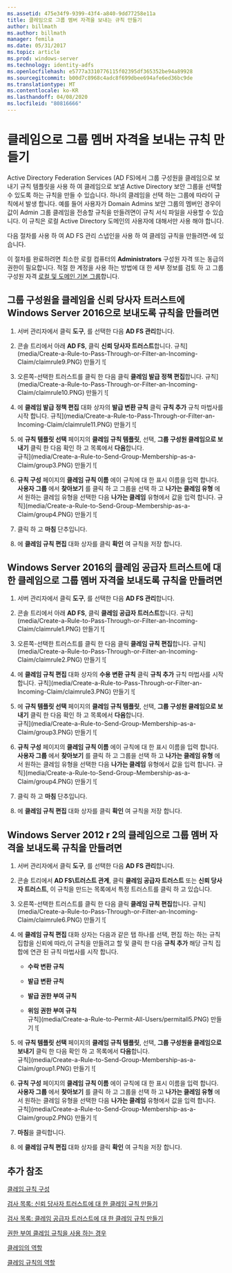 ```yaml
---
ms.assetid: 475e34f9-9399-43f4-a840-9dd77258e11a
title: 클레임으로 그룹 멤버 자격을 보내는 규칙 만들기
author: billmath
ms.author: billmath
manager: femila
ms.date: 05/31/2017
ms.topic: article
ms.prod: windows-server
ms.technology: identity-adfs
ms.openlocfilehash: e5777a3310776115f02395df365352be94a89928
ms.sourcegitcommit: b00d7c8968c4adc8f699dbee694afe6ed36bc9de
ms.translationtype: MT
ms.contentlocale: ko-KR
ms.lasthandoff: 04/08/2020
ms.locfileid: "80816666"
---
```

# <a name="create-a-rule-to-send-group-membership-as-a-claim"></a>클레임으로 그룹 멤버 자격을 보내는 규칙 만들기

Active Directory Federation Services \(AD FS\)에서 그룹 구성원을 클레임으로 보내기 규칙 템플릿을 사용 하 여 클레임으로 보낼 Active Directory 보안 그룹을 선택할 수 있도록 하는 규칙을 만들 수 있습니다. 하나의 클레임을 선택 하는 그룹에 따라이 규칙에서 발생 합니다. 예를 들어 사용자가 Domain Admins 보안 그룹의 멤버인 경우이 값이 Admin 그룹 클레임을 전송할 규칙을 만들려면이 규칙 서식 파일을 사용할 수 있습니다. 이 규칙은 로컬 Active Directory 도메인의 사용자에 대해서만 사용 해야 합니다.  
  
다음 절차를 사용 하 여 AD FS 관리 스냅인을 사용 하 여 클레임 규칙을 만들려면\-에 있습니다.  
  
이 절차를 완료하려면 최소한 로컬 컴퓨터의 **Administrators** 구성원 자격 또는 동급의 권한이 필요합니다.  적절 한 계정을 사용 하는 방법에 대 한 세부 정보를 검토 하 고 그룹 구성원 자격 [로컬 및 도메인 기본 그룹](https://go.microsoft.com/fwlink/?LinkId=83477)합니다.   

## <a name="to-create-a-rule-to-send-group-membership-as-a-claim-on-a-relying-party-trust-in-windows-server-2016"></a>그룹 구성원을 클레임을 신뢰 당사자 트러스트에 Windows Server 2016으로 보내도록 규칙을 만들려면 

1.  서버 관리자에서 클릭 **도구**, 를 선택한 다음 **AD FS 관리**합니다.  
  
2.  콘솔 트리에서 아래 **AD FS**, 클릭 **신뢰 당사자 트러스트**합니다. 
규칙](media/Create-a-Rule-to-Pass-Through-or-Filter-an-Incoming-Claim/claimrule9.PNG) 만들기 ![  
  
3.  오른쪽\-선택한 트러스트를 클릭 한 다음 클릭 **클레임 발급 정책 편집**합니다.
규칙](media/Create-a-Rule-to-Pass-Through-or-Filter-an-Incoming-Claim/claimrule10.PNG) 만들기 ![   
  
4.  에 **클레임 발급 정책 편집** 대화 상자의 **발급 변환 규칙** 클릭 **규칙 추가** 규칙 마법사를 시작 합니다. 
규칙](media/Create-a-Rule-to-Pass-Through-or-Filter-an-Incoming-Claim/claimrule11.PNG) 만들기 ![    

5.  에 **규칙 템플릿 선택** 페이지의 **클레임 규칙 템플릿**, 선택, **그룹 구성원 클레임으로 보내기** 클릭 한 다음 확인 하 고 목록에서 **다음**합니다.  
규칙](media/Create-a-Rule-to-Send-Group-Membership-as-a-Claim/group3.PNG) 만들기 ![      

6.   **규칙 구성** 페이지의 **클레임 규칙 이름** 에이 규칙에 대 한 표시 이름을 입력 합니다. **사용자 그룹** 에서 **찾아보기** 를 클릭 하 고 그룹을 선택 하 고 **나가는 클레임 유형** 에서 원하는 클레임 유형을 선택한 다음 **나가는 클레임** 유형에서 값을 입력 합니다.
규칙](media/Create-a-Rule-to-Send-Group-Membership-as-a-Claim/group4.PNG) 만들기 ![   

7.  클릭 하 고 **마침** 단추입니다.  
  
8.  에 **클레임 규칙 편집** 대화 상자를 클릭 **확인** 여 규칙을 저장 합니다.
  
## <a name="to-create-a-rule-to-send-group-membership-as-a-claim-on-a-claims-provider-trust-in-windows-server-2016"></a>Windows Server 2016의 클레임 공급자 트러스트에 대 한 클레임으로 그룹 멤버 자격을 보내도록 규칙을 만들려면 
  
1.  서버 관리자에서 클릭 **도구**, 를 선택한 다음 **AD FS 관리**합니다.  
  
2.  콘솔 트리에서 아래 **AD FS**, 클릭 **클레임 공급자 트러스트**합니다. 
규칙](media/Create-a-Rule-to-Pass-Through-or-Filter-an-Incoming-Claim/claimrule1.PNG) 만들기 ![  
  
3.  오른쪽\-선택한 트러스트를 클릭 한 다음 클릭 **클레임 규칙 편집**합니다.
규칙](media/Create-a-Rule-to-Pass-Through-or-Filter-an-Incoming-Claim/claimrule2.PNG) 만들기 ![   
  
4.  에 **클레임 규칙 편집** 대화 상자의 **수용 변환 규칙** 클릭 **규칙 추가** 규칙 마법사를 시작 합니다.
규칙](media/Create-a-Rule-to-Pass-Through-or-Filter-an-Incoming-Claim/claimrule3.PNG) 만들기 ![    

5.  에 **규칙 템플릿 선택** 페이지의 **클레임 규칙 템플릿**, 선택, **그룹 구성원 클레임으로 보내기** 클릭 한 다음 확인 하 고 목록에서 **다음**합니다.  
규칙](media/Create-a-Rule-to-Send-Group-Membership-as-a-Claim/group3.PNG) 만들기 ![     

6.   **규칙 구성** 페이지의 **클레임 규칙 이름** 에이 규칙에 대 한 표시 이름을 입력 합니다. **사용자 그룹** 에서 **찾아보기** 를 클릭 하 고 그룹을 선택 하 고 **나가는 클레임 유형** 에서 원하는 클레임 유형을 선택한 다음 **나가는 클레임** 유형에서 값을 입력 합니다. 
규칙](media/Create-a-Rule-to-Send-Group-Membership-as-a-Claim/group4.PNG) 만들기 ![      

7.  클릭 하 고 **마침** 단추입니다.  
  
8.  에 **클레임 규칙 편집** 대화 상자를 클릭 **확인** 여 규칙을 저장 합니다.  




  
## <a name="to-create-a-rule-to-send-group-membership-as-a-claim-in-windows-server-2012-r2"></a>Windows Server 2012 r 2의 클레임으로 그룹 멤버 자격을 보내도록 규칙을 만들려면 
  
1.  서버 관리자에서 클릭 **도구**, 를 선택한 다음 **AD FS 관리**합니다.  
  
2.  콘솔 트리에서 **AD FS\\트러스트 관계**, 클릭 **클레임 공급자 트러스트** 또는 **신뢰 당사자 트러스트**, 이 규칙을 만드는 목록에서 특정 트러스트를 클릭 하 고 있습니다.  
  
3.  오른쪽\-선택한 트러스트를 클릭 한 다음 클릭 **클레임 규칙 편집**합니다.
규칙](media/Create-a-Rule-to-Pass-Through-or-Filter-an-Incoming-Claim/claimrule6.PNG) 만들기 ![  
  
4.  에 **클레임 규칙 편집** 대화 상자는 다음과 같은 탭 하나를 선택, 편집 하는 하는 규칙 집합을 신뢰에 따라,이 규칙을 만들려고 할 및 클릭 한 다음 **규칙 추가** 해당 규칙 집합에 연관 된 규칙 마법사를 시작 합니다.  
  
    -   **수락 변환 규칙**  
  
    -   **발급 변환 규칙**  
  
    -   **발급 권한 부여 규칙**  
  
    -   **위임 권한 부여 규칙**  
규칙](media/Create-a-Rule-to-Permit-All-Users/permitall5.PNG) 만들기 ![
    
5.  에 **규칙 템플릿 선택** 페이지의 **클레임 규칙 템플릿**, 선택, **그룹 구성원을 클레임으로 보내기** 클릭 한 다음 확인 하 고 목록에서 **다음**합니다.  
규칙](media/Create-a-Rule-to-Send-Group-Membership-as-a-Claim/group1.PNG) 만들기 ![

6.  **규칙 구성** 페이지의 **클레임 규칙 이름** 에이 규칙에 대 한 표시 이름을 입력 합니다. **사용자 그룹** 에서 **찾아보기** 를 클릭 하 고 그룹을 선택 하 고 **나가는 클레임 유형** 에서 원하는 클레임 유형을 선택한 다음 **나가는 클레임** 유형에서 값을 입력 합니다.  
규칙](media/Create-a-Rule-to-Send-Group-Membership-as-a-Claim/group2.PNG) 만들기 ![  

7.  **마침**을 클릭합니다.  
  
8.  에 **클레임 규칙 편집** 대화 상자를 클릭 **확인** 여 규칙을 저장 합니다.  



## <a name="additional-references"></a>추가 참조 
[클레임 규칙 구성](Configure-Claim-Rules.md)  
 
[검사 목록: 신뢰 당사자 트러스트에 대 한 클레임 규칙 만들기](https://technet.microsoft.com/library/ee913578.aspx)  

[검사 목록: 클레임 공급자 트러스트에 대 한 클레임 규칙 만들기](https://technet.microsoft.com/library/ee913564.aspx)  
  
[권한 부여 클레임 규칙을 사용 하는 경우](../../ad-fs/technical-reference/When-to-Use-an-Authorization-Claim-Rule.md)  

[클레임의 역할](../../ad-fs/technical-reference/The-Role-of-Claims.md)  
  
[클레임 규칙의 역할](../../ad-fs/technical-reference/The-Role-of-Claim-Rules.md) 
